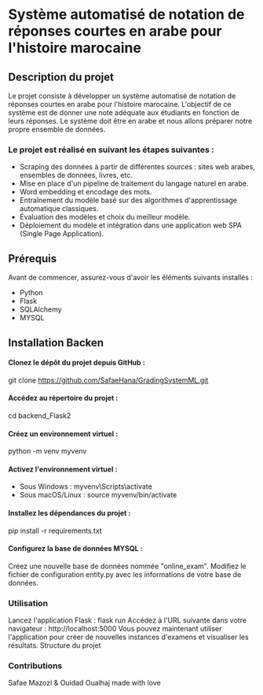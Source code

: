 # Système automatisé de notation de réponses courtes en arabe pour l'histoire marocaine
## Description du projet
Le projet consiste à développer un système automatisé de notation de réponses courtes en arabe pour l'histoire marocaine. L'objectif de ce système est de donner une note adéquate aux étudiants en fonction de leurs réponses. Le système doit être en arabe et nous allons préparer notre propre ensemble de données.
### Le projet est réalisé en suivant les étapes suivantes :

- Scraping des données à partir de différentes sources : sites web arabes, ensembles de données, livres, etc.
- Mise en place d'un pipeline de traitement du langage naturel en arabe.
- Word embedding et encodage des mots.
- Entraînement du modèle basé sur des algorithmes d'apprentissage automatique classiques.
- Évaluation des modèles et choix du meilleur modèle.
- Déploiement du modèle et intégration dans une application web SPA (Single Page Application).

## Prérequis
Avant de commencer, assurez-vous d'avoir les éléments suivants installés :
- Python 
- Flask 
- SQLAlchemy 
- MYSQL
## Installation Backen
#### Clonez le dépôt du projet depuis GitHub :
git clone https://github.com/SafaeHana/GradingSystemML.git
#### Accédez au répertoire du projet :
cd backend_Flask2
#### Créez un environnement virtuel :
python -m venv myvenv
#### Activez l'environnement virtuel :
- Sous Windows :
myvenv\Scripts\activate
- Sous macOS/Linux :
source myvenv/bin/activate
#### Installez les dépendances du projet :
pip install -r requirements.txt
#### Configurez la base de données MYSQL :
Créez une nouvelle base de données nommée "online_exam".
Modifiez le fichier de configuration entity.py avec les informations de votre base de données.
### Utilisation
Lancez l'application Flask :
flask run
Accédez à l'URL suivante dans votre navigateur :
http://localhost:5000
Vous pouvez maintenant utiliser l'application pour créer de nouvelles instances d'examens et visualiser les résultats.
Structure du projet
### Contributions
Safae Mazozi & Ouidad Oualhaj 
made with love 
